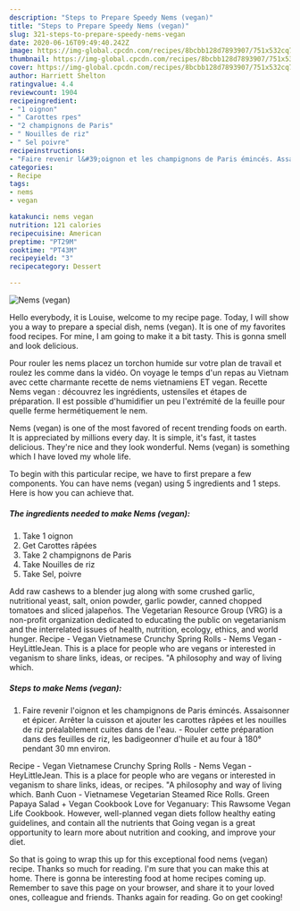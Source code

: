 ```yaml
---
description: "Steps to Prepare Speedy Nems (vegan)"
title: "Steps to Prepare Speedy Nems (vegan)"
slug: 321-steps-to-prepare-speedy-nems-vegan
date: 2020-06-16T09:49:40.242Z
image: https://img-global.cpcdn.com/recipes/8bcbb128d7893907/751x532cq70/nems-vegan-photo-principale-de-la-recette.jpg
thumbnail: https://img-global.cpcdn.com/recipes/8bcbb128d7893907/751x532cq70/nems-vegan-photo-principale-de-la-recette.jpg
cover: https://img-global.cpcdn.com/recipes/8bcbb128d7893907/751x532cq70/nems-vegan-photo-principale-de-la-recette.jpg
author: Harriett Shelton
ratingvalue: 4.4
reviewcount: 1904
recipeingredient:
- "1 oignon"
- " Carottes rpes"
- "2 champignons de Paris"
- " Nouilles de riz"
- " Sel poivre"
recipeinstructions:
- "Faire revenir l&#39;oignon et les champignons de Paris émincés. Assaisonner et épicer. Arrêter la cuisson et ajouter les carottes râpées et les nouilles de riz préalablement cuites dans de l&#39;eau. Rouler cette préparation dans des feuilles de riz, les badigeonner d&#39;huile et au four à 180° pendant 30 mn environ."
categories:
- Recipe
tags:
- nems
- vegan

katakunci: nems vegan 
nutrition: 121 calories
recipecuisine: American
preptime: "PT29M"
cooktime: "PT43M"
recipeyield: "3"
recipecategory: Dessert

---
```



![Nems (vegan)](https://img-global.cpcdn.com/recipes/8bcbb128d7893907/751x532cq70/nems-vegan-photo-principale-de-la-recette.jpg)

Hello everybody, it is Louise, welcome to my recipe page. Today, I will show you a way to prepare a special dish, nems (vegan). It is one of my favorites food recipes. For mine, I am going to make it a bit tasty. This is gonna smell and look delicious.

Pour rouler les nems placez un torchon humide sur votre plan de travail et roulez les comme dans la vidéo. On voyage le temps d&#39;un repas au Vietnam avec cette charmante recette de nems vietnamiens ET vegan. Recette Nems vegan : découvrez les ingrédients, ustensiles et étapes de préparation. Il est possible d&#39;humidifier un peu l&#39;extrémité de la feuille pour quelle ferme hermétiquement le nem.

Nems (vegan) is one of the most favored of recent trending foods on earth. It is appreciated by millions every day. It is simple, it's fast, it tastes delicious. They're nice and they look wonderful. Nems (vegan) is something which I have loved my whole life.


To begin with this particular recipe, we have to first prepare a few components. You can have nems (vegan) using 5 ingredients and 1 steps. Here is how you can achieve that.

<!--inarticleads1-->

##### The ingredients needed to make Nems (vegan):

1. Take 1 oignon
1. Get  Carottes râpées
1. Take 2 champignons de Paris
1. Take  Nouilles de riz
1. Take  Sel, poivre


Add raw cashews to a blender jug along with some crushed garlic, nutritional yeast, salt, onion powder, garlic powder, canned chopped tomatoes and sliced jalapeños. The Vegetarian Resource Group (VRG) is a non-profit organization dedicated to educating the public on vegetarianism and the interrelated issues of health, nutrition, ecology, ethics, and world hunger. Recipe - Vegan Vietnamese Crunchy Spring Rolls - Nems Vegan - HeyLittleJean. This is a place for people who are vegans or interested in veganism to share links, ideas, or recipes. &#34;A philosophy and way of living which. 

<!--inarticleads2-->

##### Steps to make Nems (vegan):

1. Faire revenir l&#39;oignon et les champignons de Paris émincés. Assaisonner et épicer. Arrêter la cuisson et ajouter les carottes râpées et les nouilles de riz préalablement cuites dans de l&#39;eau. - Rouler cette préparation dans des feuilles de riz, les badigeonner d&#39;huile et au four à 180° pendant 30 mn environ.


Recipe - Vegan Vietnamese Crunchy Spring Rolls - Nems Vegan - HeyLittleJean. This is a place for people who are vegans or interested in veganism to share links, ideas, or recipes. &#34;A philosophy and way of living which. Banh Cuon - Vietnamese Vegetarian Steamed Rice Rolls. Green Papaya Salad + Vegan Cookbook Love for Veganuary: This Rawsome Vegan Life Cookbook. However, well-planned vegan diets follow healthy eating guidelines, and contain all the nutrients that Going vegan is a great opportunity to learn more about nutrition and cooking, and improve your diet. 

So that is going to wrap this up for this exceptional food nems (vegan) recipe. Thanks so much for reading. I'm sure that you can make this at home. There is gonna be interesting food at home recipes coming up. Remember to save this page on your browser, and share it to your loved ones, colleague and friends. Thanks again for reading. Go on get cooking!
